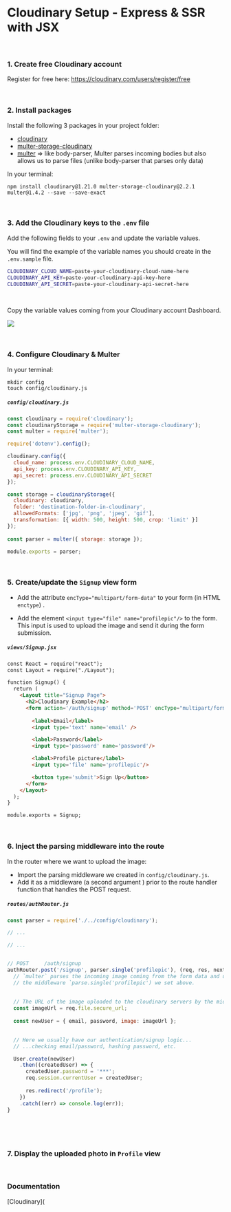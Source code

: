 # Cloudinary Setup - Express & SSR with JSX



<br>



### 1. Create free Cloudinary account 

Register for free here: <https://cloudinary.com/users/register/free>



<br>



### 2. Install packages

Install the following 3 packages in your project folder:

* [cloudinary](https://www.npmjs.com/package/cloudinary)
* [multer-storage-cloudinary](https://www.npmjs.com/package/multer-storage-cloudinary)
* [multer](https://www.npmjs.com/package/multer) => like body-parser, Multer parses incoming bodies but also allows us to parse files  (unlike body-parser that parses only data)

In your terminal:

```
npm install cloudinary@1.21.0 multer-storage-cloudinary@2.2.1 multer@1.4.2 --save --save-exact
```





<br>







### 3. Add the Cloudinary keys to the `.env` file

Add the following fields to your `.env` and update the variable values. 

You will find the example of the variable names you should create in the `.env.sample` file.


```bash
CLOUDINARY_CLOUD_NAME=paste-your-cloudinary-cloud-name-here
CLOUDINARY_API_KEY=paste-your-cloudinary-api-key-here
CLOUDINARY_API_SECRET=paste-your-cloudinary-api-secret-here
```

<br>


Copy the variable values coming from your Cloudinary account Dashboard.

![](https://i.imgur.com/jtDXs3R.png)




<br>



### 4. Configure Cloudinary & Multer

In your terminal:

```
mkdir config 
touch config/cloudinary.js
```



##### `config/cloudinary.js`

```js
const cloudinary = require('cloudinary');
const cloudinaryStorage = require('multer-storage-cloudinary');
const multer = require('multer');

require('dotenv').config();

cloudinary.config({
  cloud_name: process.env.CLOUDINARY_CLOUD_NAME,
  api_key: process.env.CLOUDINARY_API_KEY,
  api_secret: process.env.CLOUDINARY_API_SECRET
});

const storage = cloudinaryStorage({
  cloudinary: cloudinary,
  folder: 'destination-folder-in-cloudinary',
  allowedFormats: ['jpg', 'png', 'jpeg', 'gif'],
  transformation: [{ width: 500, height: 500, crop: 'limit' }]
});
 
const parser = multer({ storage: storage });

module.exports = parser;
```





<br>





### 5. Create/update the `Signup` view form

* Add the attribute `encType="multipart/form-data"` to your form (in HTML `enctype`)   .

* Add the element `<input type="file" name="profilepic"/>` to the form. This input is used to upload the image and send it during the form submission.

  

##### `views/Signup.jsx`

```html
const React = require("react");
const Layout = require("./Layout");

function Signup() {
  return (
    <Layout title="Signup Page">
      <h2>Cloudinary Example</h2>
      <form action='/auth/signup' method='POST' encType="multipart/form-data" >
  
        <label>Email</label>
        <input type='text' name='email' />

        <label>Password</label>
        <input type='password' name='password'/>

        <label>Profile picture</label>
        <input type='file' name='profilepic'/>

        <button type='submit'>Sign Up</button>
      </form>
    </Layout>
  );
}

module.exports = Signup;
```



<br>



### 6. Inject the parsing middleware into the route

In the router where we want to upload the image: 

* Import the parsing middleware  we created in `config/cloudinary.js`.
* Add it as a middleware (a second argument ) prior to the route handler function that handles the POST request.



##### `routes/authRouter.js`

```js
const parser = require('./../config/cloudinary');

// ...

// ...


// POST     /auth/signup
authRouter.post('/signup', parser.single('profilepic'), (req, res, next) => {
  // `multer` parses the incoming image coming from the form data and upload's it using 
  // the middleware `parse.single('profilepic') we set above.
  
  
  // The URL of the image uploaded to the cloudinary servers by the middleware becomes available via the `req.file.secure_url` property
  const imageUrl = req.file.secure_url;
  
  const newUser = { email, password, image: imageUrl };

  
  // Here we usually have our authentication/signup logic... 
  // ...checking email/password, hashing password, etc.

  User.create(newUser)
    .then((createdUser) => {
      createdUser.password = '***';
      req.session.currentUser = createdUser;
      
      res.redirect('/profile');
    })
    .catch((err) => console.log(err));
}
            
                
```



<br>





### 7. Display the uploaded photo in `Profile` view



<br>



### Documentation

[Cloudinary](
